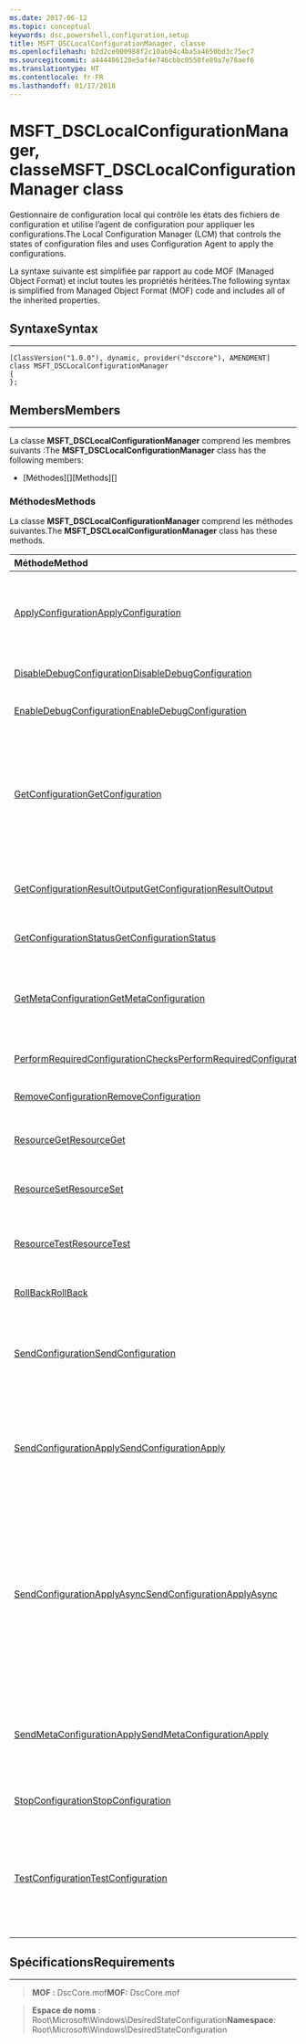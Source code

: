 ```yaml
---
ms.date: 2017-06-12
ms.topic: conceptual
keywords: dsc,powershell,configuration,setup
title: MSFT_DSCLocalConfigurationManager, classe
ms.openlocfilehash: b2d2ce000988f2c10ab04c4ba5a4650bd3c75ec7
ms.sourcegitcommit: a444406120e5af4e746cbbc0558fe89a7e78aef6
ms.translationtype: HT
ms.contentlocale: fr-FR
ms.lasthandoff: 01/17/2018
---
```

# <a name="msftdsclocalconfigurationmanager-class"></a><span data-ttu-id="157a0-103">MSFT_DSCLocalConfigurationManager, classe</span><span class="sxs-lookup"><span data-stu-id="157a0-103">MSFT_DSCLocalConfigurationManager class</span></span>

<span data-ttu-id="157a0-104">Gestionnaire de configuration local qui contrôle les états des fichiers de configuration et utilise l’agent de configuration pour appliquer les configurations.</span><span class="sxs-lookup"><span data-stu-id="157a0-104">The Local Configuration Manager (LCM) that controls the states of configuration files and uses Configuration Agent to apply the configurations.</span></span>

<span data-ttu-id="157a0-105">La syntaxe suivante est simplifiée par rapport au code MOF (Managed Object Format) et inclut toutes les propriétés héritées.</span><span class="sxs-lookup"><span data-stu-id="157a0-105">The following syntax is simplified from Managed Object Format (MOF) code and includes all of the inherited properties.</span></span>

## <a name="syntax"></a><span data-ttu-id="157a0-106">Syntaxe</span><span class="sxs-lookup"><span data-stu-id="157a0-106">Syntax</span></span>
------

``` syntax
[ClassVersion("1.0.0"), dynamic, provider("dsccore"), AMENDMENT]
class MSFT_DSCLocalConfigurationManager
{
};
```

## <a name="members"></a><span data-ttu-id="157a0-107">Members</span><span class="sxs-lookup"><span data-stu-id="157a0-107">Members</span></span>
-------

<span data-ttu-id="157a0-108">La classe **MSFT_DSCLocalConfigurationManager** comprend les membres suivants :</span><span class="sxs-lookup"><span data-stu-id="157a0-108">The **MSFT_DSCLocalConfigurationManager** class has the following members:</span></span>

-   <span data-ttu-id="157a0-109">[Méthodes][]</span><span class="sxs-lookup"><span data-stu-id="157a0-109">[Methods][]</span></span>

### <a name="methods"></a><span data-ttu-id="157a0-110">Méthodes</span><span class="sxs-lookup"><span data-stu-id="157a0-110">Methods</span></span>

<span data-ttu-id="157a0-111">La classe **MSFT_DSCLocalConfigurationManager** comprend les méthodes suivantes.</span><span class="sxs-lookup"><span data-stu-id="157a0-111">The **MSFT_DSCLocalConfigurationManager** class has these methods.</span></span>

|<span data-ttu-id="157a0-112">Méthode</span><span class="sxs-lookup"><span data-stu-id="157a0-112">Method</span></span> |<span data-ttu-id="157a0-113">Description</span><span class="sxs-lookup"><span data-stu-id="157a0-113">Description</span></span> |
|:--- |:---|
| [<span data-ttu-id="157a0-114">ApplyConfiguration</span><span class="sxs-lookup"><span data-stu-id="157a0-114">ApplyConfiguration</span></span>](msft-dsclocalconfigurationmanager-applyconfiguration.md)| <span data-ttu-id="157a0-115">Utilise l’agent de configuration pour appliquer la configuration en attente.</span><span class="sxs-lookup"><span data-stu-id="157a0-115">Uses the Configuration Agent to apply the configuration that is pending.</span></span>| 
| [<span data-ttu-id="157a0-116">DisableDebugConfiguration</span><span class="sxs-lookup"><span data-stu-id="157a0-116">DisableDebugConfiguration</span></span>](msft-dsclocalconfigurationmanager-disabledebugconfiguration.md)| <span data-ttu-id="157a0-117">Désactive le débogage des ressources DSC.</span><span class="sxs-lookup"><span data-stu-id="157a0-117">Disables DSC resource debugging.</span></span>| 
| [<span data-ttu-id="157a0-118">EnableDebugConfiguration</span><span class="sxs-lookup"><span data-stu-id="157a0-118">EnableDebugConfiguration</span></span>](msft-dsclocalconfigurationmanager-enabledebugconfiguration.md)| <span data-ttu-id="157a0-119">Active le débogage des ressources DSC.</span><span class="sxs-lookup"><span data-stu-id="157a0-119">Enables DSC resource debugging.</span></span>| 
| [<span data-ttu-id="157a0-120">GetConfiguration</span><span class="sxs-lookup"><span data-stu-id="157a0-120">GetConfiguration</span></span>](msft-dsclocalconfigurationmanager-getconfiguration.md)| <span data-ttu-id="157a0-121">Envoie le document de configuration au nœud géré et utilise la méthode **Get** de l’agent de configuration pour appliquer la configuration.</span><span class="sxs-lookup"><span data-stu-id="157a0-121">Sends the configuration document to the managed node and uses the **Get** method of the Configuration Agent to apply the configuration.</span></span>| 
| [<span data-ttu-id="157a0-122">GetConfigurationResultOutput</span><span class="sxs-lookup"><span data-stu-id="157a0-122">GetConfigurationResultOutput</span></span>](msft-dsclocalconfigurationmanager-getconfigurationresultoutput.md)| <span data-ttu-id="157a0-123">Obtient la sortie de l’agent de configuration associée à un travail spécifique.</span><span class="sxs-lookup"><span data-stu-id="157a0-123">Gets the Configuration Agent output relating to a specific job.</span></span>| 
| [<span data-ttu-id="157a0-124">GetConfigurationStatus</span><span class="sxs-lookup"><span data-stu-id="157a0-124">GetConfigurationStatus</span></span>](msft-dsclocalconfigurationmanager-getconfigurationstatus.md)| <span data-ttu-id="157a0-125">Obtenez l’historique des états de la configuration.</span><span class="sxs-lookup"><span data-stu-id="157a0-125">Get the configuration status history.</span></span>| 
| [<span data-ttu-id="157a0-126">GetMetaConfiguration</span><span class="sxs-lookup"><span data-stu-id="157a0-126">GetMetaConfiguration</span></span>](msft-dsclocalconfigurationmanager-getmetaconfiguration.md)| <span data-ttu-id="157a0-127">Obtient les paramètres du Gestionnaire de configuration local qui permettent de contrôler l’agent de configuration.</span><span class="sxs-lookup"><span data-stu-id="157a0-127">Gets the LCM settings that are used to control Configuration Agent.</span></span>| 
| [<span data-ttu-id="157a0-128">PerformRequiredConfigurationChecks</span><span class="sxs-lookup"><span data-stu-id="157a0-128">PerformRequiredConfigurationChecks</span></span>](msft-dsclocalconfigurationmanager-performrequiredconfigurationchecks.md)| <span data-ttu-id="157a0-129">Démarre la vérification de cohérence.</span><span class="sxs-lookup"><span data-stu-id="157a0-129">Starts the consistency check.</span></span>| 
| [<span data-ttu-id="157a0-130">RemoveConfiguration</span><span class="sxs-lookup"><span data-stu-id="157a0-130">RemoveConfiguration</span></span>](msft-dsclocalconfigurationmanager-removeconfiguration.md)| <span data-ttu-id="157a0-131">Supprime les fichiers de configuration.</span><span class="sxs-lookup"><span data-stu-id="157a0-131">Removes the configuration files.</span></span>| 
| [<span data-ttu-id="157a0-132">ResourceGet</span><span class="sxs-lookup"><span data-stu-id="157a0-132">ResourceGet</span></span>](msft-dsclocalconfigurationmanager-resourceget.md)| <span data-ttu-id="157a0-133">Appelle directement la méthode **Get** d’une ressource DSC.</span><span class="sxs-lookup"><span data-stu-id="157a0-133">Directly calls the **Get** method of a DSC resource.</span></span>| 
| [<span data-ttu-id="157a0-134">ResourceSet</span><span class="sxs-lookup"><span data-stu-id="157a0-134">ResourceSet</span></span>](msft-dsclocalconfigurationmanager-resourceset.md)| <span data-ttu-id="157a0-135">Appelle directement la méthode **Set** d’une ressource DSC.</span><span class="sxs-lookup"><span data-stu-id="157a0-135">Directly calls the **Set** method of a DSC resource.</span></span>| 
| [<span data-ttu-id="157a0-136">ResourceTest</span><span class="sxs-lookup"><span data-stu-id="157a0-136">ResourceTest</span></span>](msft-dsclocalconfigurationmanager-resourcetest.md)| <span data-ttu-id="157a0-137">Appelle directement la méthode **Test** d’une ressource DSC.</span><span class="sxs-lookup"><span data-stu-id="157a0-137">Directly calls the **Test** method of a DSC resource.</span></span>| 
| [<span data-ttu-id="157a0-138">RollBack</span><span class="sxs-lookup"><span data-stu-id="157a0-138">RollBack</span></span>](msft-dsclocalconfigurationmanager-rollback.md)| <span data-ttu-id="157a0-139">Restaure une configuration précédente.</span><span class="sxs-lookup"><span data-stu-id="157a0-139">Rolls back to a previous configuration.</span></span>| 
| [<span data-ttu-id="157a0-140">SendConfiguration</span><span class="sxs-lookup"><span data-stu-id="157a0-140">SendConfiguration</span></span>](msft-dsclocalconfigurationmanager-sendconfiguration.md)| <span data-ttu-id="157a0-141">Envoie le document de configuration au nœud géré et l’enregistre comme une modification en attente.</span><span class="sxs-lookup"><span data-stu-id="157a0-141">Sends the configuration document to the managed node and saves it as a pending change.</span></span>| 
| [<span data-ttu-id="157a0-142">SendConfigurationApply</span><span class="sxs-lookup"><span data-stu-id="157a0-142">SendConfigurationApply</span></span>](msft-dsclocalconfigurationmanager-sendconfigurationapply.md)| <span data-ttu-id="157a0-143">Envoie le document de configuration au nœud géré et utilise l’agent de configuration pour appliquer la configuration.</span><span class="sxs-lookup"><span data-stu-id="157a0-143">Sends the configuration document to the managed node and uses the Configuration Agent to apply the configuration.</span></span>| 
| [<span data-ttu-id="157a0-144">SendConfigurationApplyAsync</span><span class="sxs-lookup"><span data-stu-id="157a0-144">SendConfigurationApplyAsync</span></span>](msft-dsclocalconfigurationmanager-sendconfigurationapplyasync.md)| <span data-ttu-id="157a0-145">Envoyez le document de configuration au nœud géré et commencez à utiliser l’agent de configuration pour appliquer la configuration.</span><span class="sxs-lookup"><span data-stu-id="157a0-145">Send the configuration document to the managed node and start using the Configuration Agent to apply the configuration.</span></span> <span data-ttu-id="157a0-146">Utilisez GetConfigurationResultOutput pour récupérer la sortie du résultat.</span><span class="sxs-lookup"><span data-stu-id="157a0-146">Use GetConfigurationResultOutput to retrieve result output.</span></span>| 
| [<span data-ttu-id="157a0-147">SendMetaConfigurationApply</span><span class="sxs-lookup"><span data-stu-id="157a0-147">SendMetaConfigurationApply</span></span>](msft-dsclocalconfigurationmanager-sendmetaconfigurationapply.md)| <span data-ttu-id="157a0-148">Définit les paramètres du Gestionnaire de configuration local qui permettent de contrôler l’agent de configuration.</span><span class="sxs-lookup"><span data-stu-id="157a0-148">Sets the LCM settings that are used to control the Configuration Agent.</span></span>| 
| [<span data-ttu-id="157a0-149">StopConfiguration</span><span class="sxs-lookup"><span data-stu-id="157a0-149">StopConfiguration</span></span>](msft-dsclocalconfigurationmanager-stopconfiguration.md)| <span data-ttu-id="157a0-150">Arrête la configuration en cours.</span><span class="sxs-lookup"><span data-stu-id="157a0-150">Stops the configuration that is in progress.</span></span>| 
| [<span data-ttu-id="157a0-151">TestConfiguration</span><span class="sxs-lookup"><span data-stu-id="157a0-151">TestConfiguration</span></span>](msft-dsclocalconfigurationmanager-testconfiguration.md)| <span data-ttu-id="157a0-152">Envoie le document de configuration au nœud géré et vérifie la configuration actuelle par rapport au document.</span><span class="sxs-lookup"><span data-stu-id="157a0-152">Sends the configuration document to the managed node and verifies the current configuration against the document.</span></span>| 



 

## <a name="requirements"></a><span data-ttu-id="157a0-153">Spécifications</span><span class="sxs-lookup"><span data-stu-id="157a0-153">Requirements</span></span>
------------
><span data-ttu-id="157a0-154">**MOF :** DscCore.mof</span><span class="sxs-lookup"><span data-stu-id="157a0-154">**MOF:** DscCore.mof</span></span>

><span data-ttu-id="157a0-155">**Espace de noms** : Root\Microsoft\Windows\DesiredStateConfiguration</span><span class="sxs-lookup"><span data-stu-id="157a0-155">**Namespace**: Root\Microsoft\Windows\DesiredStateConfiguration</span></span>



 

 



